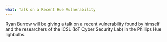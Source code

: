 ```yaml
---
what: Talk on a Recent Hue Vulnerability
---
```


Ryan Burrow will be giving a talk on a recent vulnerability found by himself and the researchers
of the ICSL (IoT Cyber Security Lab) in the Phillips Hue lighbulbs.
